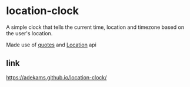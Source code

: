 # location-clock
A simple clock that tells the current time, location and timezone based on the user's location.

Made use of [quotes](https://type.fit/api/quotes)  and [Location](https://freegeoip.app/json?callback=getLocation) api

## link
https://adekams.github.io/location-clock/